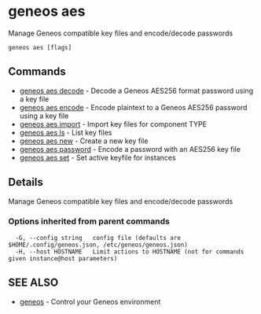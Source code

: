 # geneos aes

Manage Geneos compatible key files and encode/decode passwords

```text
geneos aes [flags]
```
## Commands

* [geneos aes decode](geneos_aes_decode.md)	 - Decode a Geneos AES256 format password using a key file
* [geneos aes encode](geneos_aes_encode.md)	 - Encode plaintext to a Geneos AES256 password using a key file
* [geneos aes import](geneos_aes_import.md)	 - Import key files for component TYPE
* [geneos aes ls](geneos_aes_ls.md)	 - List key files
* [geneos aes new](geneos_aes_new.md)	 - Create a new key file
* [geneos aes password](geneos_aes_password.md)	 - Encode a password with an AES256 key file
* [geneos aes set](geneos_aes_set.md)	 - Set active keyfile for instances

## Details

Manage Geneos compatible key files and encode/decode passwords

### Options inherited from parent commands

```text
  -G, --config string   config file (defaults are $HOME/.config/geneos.json, /etc/geneos/geneos.json)
  -H, --host HOSTNAME   Limit actions to HOSTNAME (not for commands given instance@host parameters)
```

## SEE ALSO

* [geneos](geneos.md)	 - Control your Geneos environment
